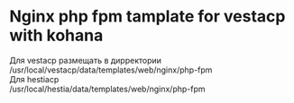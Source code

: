 # Nginx php fpm tamplate for vestacp with kohana
Для vestacp размещать в дирректории  
/usr/local/vestacp/data/templates/web/nginx/php-fpm  
Для hestiacp  
/usr/local/hestia/data/templates/web/nginx/php-fpm  
